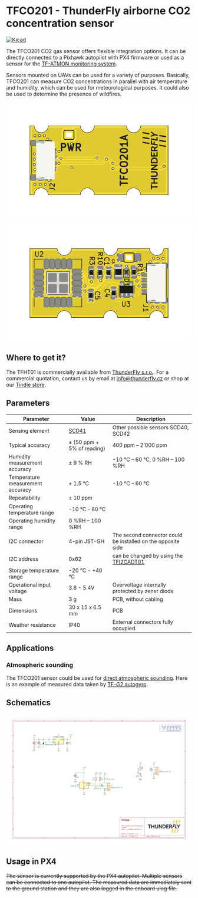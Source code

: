 # TFCO201 - ThunderFly airborne CO2 concentration sensor

[![Kicad](https://github.com/ThunderFly-aerospace/TFCO201/actions/workflows/kicad_outputs.yml/badge.svg?branch=TFCO201A)](https://github.com/ThunderFly-aerospace/TFCO201/actions/workflows/kicad_outputs.yml)

The TFCO201 CO2 gas sensor offers flexible integration options. It can be directly connected to a Pixhawk autopilot with PX4 firmware or used as a sensor for the [TF-ATMON monitoring system](https://www.thunderfly.cz/tf-atmon.html).

Sensors mounted on UAVs can be used for a variety of purposes. Basically, TFCO201 can measure CO2 concentrations in parallel with air temperature and humidity, which can be used for meteorological purposes. It could also be used to determine the presence of wildfires.

![TFCO201A top view](/doc/gen/img/TFCO201-top.png)

![TFCO201A bottom view](/doc/gen/img/TFCO201-bottom.png)


## Where to get it?

The TFHT01 is commercially available from [ThunderFly s.r.o.](https://www.thunderfly.cz/). For a commercial quotation, contact us by email at info@thunderfly.cz or shop at our [Tindie store](https://www.tindie.com/stores/thunderfly/).


## Parameters

| Parameter | Value | Description |
|-----------|-------|-------------|
| Sensing element | [SCD41](https://sensirion.com/media/documents/E0F04247/631EF271/CD_DS_SCD40_SCD41_Datasheet_D1.pdf) | Other possible sensors SCD40, SCD42 |
| Typical accuracy | ± (50 ppm + 5% of reading) | 400 ppm – 2’000 ppm  |
| Humidity measurement accuracy | ± 9 % RH | -10 °C – 60 °C, 0 %RH – 100 %RH  |
| Temperature measurement accuracy | ± 1.5 °C | -10 °C – 60 °C |
| Repeatability | ± 10 ppm |  |
| Operating temperature range| -10 °C – 60 °C |  |
| Operating humidity range| 0 %RH – 100 %RH | |
| I2C connector | 4-pin JST-GH | The second connector could be installed on the opposite side |
| I2C address | 0x62 | can be changed by using the [TFI2CADT01](https://github.com/ThunderFly-aerospace/TFI2CADT01) |
| Storage temperature range| -20 °C - +40 °C |  |
| Operational input voltage | 3.6 - 5.4V | Overvoltage internally protected by zener diode |
| Mass | 3 g | PCB, without cabling |
| Dimensions | 30 x 15 x 6.5 mm |  PCB |
| Weather resistance | IP40 | External connectors fully occupied.  |


## Applications

### Atmospheric sounding

The TFCO201 sensor could be used for [direct atmospheric sounding](https://en.wikipedia.org/wiki/Atmospheric_sounding). Here is an example of measured data taken by [TF-G2 autogyro](https://www.thunderfly.cz/tf-g2.html).

## Schematics

[![Schematics](/doc/gen/TFCO201-schematic.svg)](doc/gen/TFCO201-schematic.pdf)

## Usage in PX4
~~The sensor is currently supported by the PX4 autopilot. Multiple sensors can be connected to one autopilot. The measured data are immediately sent to the ground station and they are also logged in the onboard ulog file.~~
